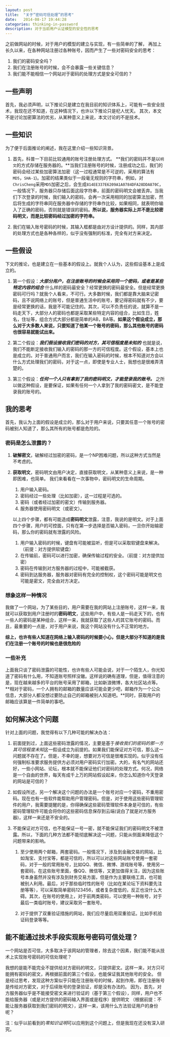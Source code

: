 ```yaml
---
layout:	post
title:	"关于“密码可信处理”的思考" 
date:	2014-08-17 19:44:28 
categories:	thinking-in-password
description: 对于当前用户认证模型的安全性的思考 
---
```


之前做网站的时候，对于用户的模型的建立与实现，有一些简单的了解，
再加上长久以来，在各种网站注册过各种账号，因而产生了一些对密码安全的思考：

1. 我们的密码安全吗？
2. 我们在注册账号的时候，会不会暴露一些关键信息？
3. 我们能不能相信一个网站对于密码的处理方式是安全可信的？


一些声明
--
首先，我必须声明，以下推论只是建立在我目前的知识体系上，可能有一些安全技术，我现在还不知道，在这种情况下，也许以下推论只是杞人忧天。
其次，本文不是讨论加密算法的优劣，从某种意义上来说，本文讨论的不是技术。


一些知识
--
为了便于后面推论的阐述，我在这里介绍一些知识背景。

1.  首先，科普一下目前比较通用的账号注册处理方式。
    **我们的密码并不是以`明文`的方式存储在服务器的。**当我们注册账号的时候，注册成功之后，我们的密码会经过某些加密算法加密（这一过程通常是不可逆的，采用的算法有`MD5`，`SHA-1`)。加密的结果类似于一段毫无规则的字符串，例如，对`ChrisCheng`采用`MD5`加密之后，会生成`814EE337E6209A1A0784DFA28DDA870C`，一般情况下，服务器只存储后面这段字符串，前面的密码明文会被丢弃。当我们下次登录的时候，我们输入的密码，会再一次采用相同的加密算法加密，然后将生成的字符串同在服务器中存储的字符串作比较，如果相同，就表明你输入了正确的密码，否则就是错误的密码。**所以说，服务器实际上并不是比较密码明文，而是比较密码经过加密的字符串。**

2.  我们在输入账号密码的时候，其输入框都是由对方设计提供的。同样，其内部的处理方式也是各种各样的，似乎没有强制的标准，完全有对方来决定。

一些假设
--
下文的推论，也是建立在一些基本的假设上。就我个人认为，这些假设基本上是成立的。

1.  第一个假设：***大部分用户，在注册账号的时候会采用同一个密码，或者是某些特定内容的组合***
    什么样的密码最安全？经常更换的密码最安全。但是经常更换密码可行吗？就我个人看来，不可行。大多数时候，我们都是靠大脑来记密码，且不说网络上的账号，但是普通生活中的账号，要记得密码就有不少，要是经常更换的话，我是不可能记住的。其次，可以不负责任的说，就算不是一码走天下，大部分人的密码也都是采取某些特定内容的组合，比如生日，姓名，住址等，组合方式大部分都是简单的AB，BA等。**如果这个假设成立，那么对于大多数人来说，只要知道了他某一个账号的密码，那么其他账号的密码也很容易就能试出来。**

2.  第二个假设：***我们假设接收我们密码的对方，其可信程度是未知的***
    也就是说，我们不能断定接收我们输入的密码的那一方的可信程度。这个假设，基本上也是成立的。对于普通用户而言，我们在输入密码的时候，根本不知道对方会以什么方式处理我们的密码，对于这一点，即使是专业人士，我想也是很难弄清楚的。

3.  第三个假设：***任何一个人只有拿到了我的密码明文，才能登录我的账号。***
    之所以做这种假设，是要保证，如果有任何一个人拿到了我的密码密文，是不能登录我的账号的。

我的思考
--
首先，我认为上面的假设是成立的，那么对于用户来说，只要其任意一个账号的密码被别人知道了，那么其所有的账号都是危险的。

### 密码是怎么泄露的？

1.  **破解密文**，破解经过加密的密码，是一个NP困难问题，所以这种方式当然是不考虑的。

2.  **获取明文**，密码明文由用户决定，直接获取明文，从某种意义上来说，是一种即困难，也简单。
    我们来看看在一次事物中，密码明文的生命周期。

    1.  用户输入密码。
    2.  密码经过一些处理（比如加密），这一过程是可选的。
    3.  密码（或者经过加密的密文）传输到服务器。
    4.  服务器使用密码明文（或密文）。

    以上四个步骤，都有可能造成**密码明文**泄露，注意，我说的是明文。对于上面四个步骤，用户的可控面，只有在第一步选择是否输入密码，一旦你开始输密码，那么你的密码就有泄露的风险。

    1.  用户输入密码的时候，键盘有可能被监听，但是可以采取软键盘来解决。（前提：对方提供软键盘）
    2.  在传输前，密码可以进行加密，确保传输过程的安全。（前提：对方提供加密）
    3.  密码在传输到对方服务器的过程中，可能被截获。
    4.  密码到达服务器，服务器对密码有完全的控制权，这个密码可能是明文也可能是密文，完全由对方决定。


### 想象这样一种情况

我做了一个网站，为了某些目的，用户需要在我的网站上注册账号，这样一来，我就可以获取到用户注册时的**密码明文**，这些用户中，有些人是一码走天下的，也有一些人的密码是某种组合，这样一来，我就获取了这些人的其它账号的密码。而且，最重要的一点是，对于用户来说，我这个网站没有什么不正常的地方。

**综上，也许有些人知道在网络上输入密码的时候要小心，但是大部分不知道的是我们在注册一个账号的时候也是很危险的**

### 一些补充

上面我只谈了密码泄露的可能性，也许有些人可能会说，对于一个陌生人，你光知道了密码有什么用，不知道账号照样没辙。这样说的确有道理，但是，值得注意的是，现在越来越多的平台的账号采用了邮箱，比如新浪微博，各大社区站点等。**相对于密码，一个人拥有的邮箱的数量应该可能会更少吧，邮箱作为一个公众信息，大部分人都没想过要防止自己的邮箱被别人知道吧。**同时，获取用户的邮箱应该算是一件简单的事吧。


如何解决这个问题
--

针对上面的问题，我觉得有以下几种可能的解决办法：

1.  前面提到过，上面这些密码泄露的情况，主要是基于*接收我们的密码的那一方其可信程度未知*这一假设成立为前提的。如果我们能保证对方可信，那么这一问题就不存在了。但是，不幸的是，想要对方可信是很难实现的。似乎没有任何强制标准要求服务提供方必须对用户密码实行加密。大的，有名气的网站还好，一些小网站、论坛，根本就不能保证他们对密码的处理方式。何况，网络是一个自由的世界，每天有成千上万的网站假设起来，你怎么知道你今天登录的网站是可信的？

2.  如假设所述，另一个解决这个问题的办法是一个账号对应一个密码，不重用密码。现在也有一些软件能帮助用户管理密码。但是，对于使用这些密码管理软件的用户，我需要提醒的是，你得确保这些密码管理软件本身是可信的，有些密码管理软件可能会将你的这些密码信息保存到云端(说白了就是对方服务器)，这样一来还是不安全的。

3.  不能保证对方可信，也不能保证一号一密，就不能保证我们的密码明文不被泄露。所以，下面的几种方法都不能彻底解决这一问题，只能从侧面来降低这个问题带来的影响。
    
    1.  至少使用两个邮箱，两套密码。一般情况下，涉及到金融交易的网站，比如淘宝、支付宝等，都是可信的，所以可以对这些网站账号使用一套密码，对于一般的常用账号，比如QQ、微信、微博、游戏账号等，使用另一套密码，在这些账号里面，像QQ、微信等，又更加值得关注，因为这些账号本身虽然并没有涉及到财务交易方面，但是作为主要联络工具，也可能被别人利用。最后，对于那些临时性的账号（比如在某论坛下资料要先注册等等），可以采取简单密码123456，或者复杂度低的，反正也没什么大碍。其次，在账号的使用上，对于前两类密码，可以使用一种账号，对于最后一类临时账号，建议采取另一套账号。

    2.  对于提供了双重验证措施的网站，我们应尽量启用双重验证。比如手机验证码登录等等。

能不能通过技术手段实现账号密码可信处理？
--

一个网站是否可信，大多取决于该网站的管理者，除去这个因素，我们能不能从技术上实现账号密码的可信处理呢？

我想的是能不能完全不提供给对方密码的明文，只提供密文。这样一来，对方只可能拥有密码的密文，再根据前面的第三个假设，也能保证我其他账号的安全。
但是经过思考，发现这种方案似乎只能在注册账号的时候，起到作用，即在注册账号是传给对方密文，对于后续账号的登录验证，却是没有办法的。
因为，首先，对方服务器似乎是不能接受密文来进行验证的（基于第三个假设），同样，用户也不能给服务器（或是对方提供的密码输入界面或是程序）提供明文
（根据前提：不能让服务器获取到我们密码的明文），这样一来，该用什么方法验证用户的身份呢？

注：似乎以前看到的*零知识证明*可以应用到这个问题上，但是我现在还没有深入研究。



